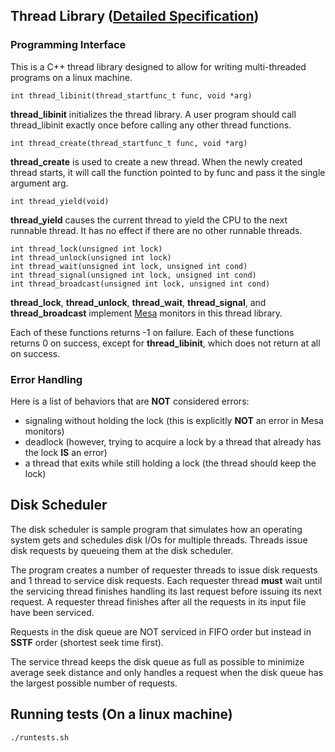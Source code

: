 ## Thread Library ([Detailed Specification](http://www.cs.duke.edu/~chase/cps110/projects/1/project1.txt))
### Programming Interface 
This is a C++ thread library designed to allow for writing multi-threaded programs on a linux machine.

    int thread_libinit(thread_startfunc_t func, void *arg)

**thread_libinit** initializes the thread library. A user program should call thread\_libinit exactly once before calling any other thread functions.
    
    int thread_create(thread_startfunc_t func, void *arg)

**thread_create** is used to create a new thread. When the newly created
thread starts, it will call the function pointed to by func and pass it the
single argument arg.

    int thread_yield(void)

**thread_yield** causes the current thread to yield the CPU to the next runnable thread.  It has no effect if there are no other runnable threads.

    int thread_lock(unsigned int lock)
    int thread_unlock(unsigned int lock)
    int thread_wait(unsigned int lock, unsigned int cond)
    int thread_signal(unsigned int lock, unsigned int cond)
    int thread_broadcast(unsigned int lock, unsigned int cond)

**thread\_lock**, **thread\_unlock**, **thread\_wait**, **thread\_signal**, and **thread\_broadcast** implement [Mesa](http://en.wikipedia.org/wiki/Monitor_\(synchronization\)) monitors in this thread library. 

Each of these functions returns -1 on failure.  Each of these functions
returns 0 on success, except for **thread_libinit**, which does not return
at all on success.

### Error Handling

Here is a list of behaviors that are **NOT** considered errors: 

- signaling without holding the lock (this is explicitly **NOT** an error in Mesa monitors)
- deadlock (however, trying to acquire a lock by a thread that already has the lock **IS** an error)
- a thread that exits while still holding a lock (the thread should
keep the lock)

## Disk Scheduler

The disk scheduler is sample program that simulates how an operating system gets and schedules disk I/Os for multiple threads. Threads issue disk requests by queueing them at the disk scheduler.

The program creates a number of requester threads to issue disk requests and 1 thread to service disk requests. Each requester thread **must** wait until the servicing thread finishes handling its last request before issuing its next request. A requester thread finishes after all the requests in its input file have been serviced.

Requests in the disk queue are NOT serviced in FIFO order but instead in **SSTF** order (shortest seek time first).

The service thread keeps the disk queue as full as possible to minimize average seek distance and only handles a request when the disk queue has the largest possible number of requests.

## Running tests (On a linux machine)

    ./runtests.sh

